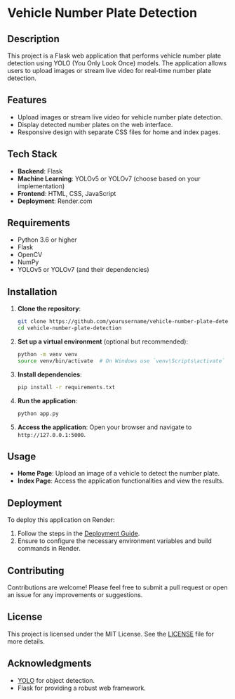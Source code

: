 # Vehicle Number Plate Detection

## Description

This project is a Flask web application that performs vehicle number plate detection using YOLO (You Only Look Once) models. The application allows users to upload images or stream live video for real-time number plate detection.

## Features

- Upload images or stream live video for vehicle number plate detection.
- Display detected number plates on the web interface.
- Responsive design with separate CSS files for home and index pages.

## Tech Stack

- **Backend**: Flask
- **Machine Learning**: YOLOv5 or YOLOv7 (choose based on your implementation)
- **Frontend**: HTML, CSS, JavaScript
- **Deployment**: Render.com

## Requirements

- Python 3.6 or higher
- Flask
- OpenCV
- NumPy
- YOLOv5 or YOLOv7 (and their dependencies)

## Installation

1. **Clone the repository**:

   ```bash
   git clone https://github.com/yourusername/vehicle-number-plate-detection.git
   cd vehicle-number-plate-detection
   ```

2. **Set up a virtual environment** (optional but recommended):

   ```bash
   python -m venv venv
   source venv/bin/activate  # On Windows use `venv\Scripts\activate`
   ```

3. **Install dependencies**:

   ```bash
   pip install -r requirements.txt
   ```

4. **Run the application**:

   ```bash
   python app.py
   ```

5. **Access the application**: Open your browser and navigate to `http://127.0.0.1:5000`.

## Usage

- **Home Page**: Upload an image of a vehicle to detect the number plate.
- **Index Page**: Access the application functionalities and view the results.

## Deployment

To deploy this application on Render:

1. Follow the steps in the [Deployment Guide](#step-1-prepare-your-application).
2. Ensure to configure the necessary environment variables and build commands in Render.

## Contributing

Contributions are welcome! Please feel free to submit a pull request or open an issue for any improvements or suggestions.

## License

This project is licensed under the MIT License. See the [LICENSE](LICENSE) file for more details.

## Acknowledgments

- [YOLO](https://pjreddie.com/darknet/yolo/) for object detection.
- Flask for providing a robust web framework.
